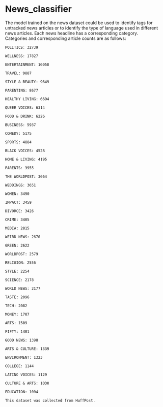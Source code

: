 # News_classifier
The model trained on the news dataset could be used to identify tags for untracked news articles or to identify the type of language used in different news articles.
Each news headline has a corresponding category. Categories and corresponding article counts are as follows:

    POLITICS: 32739

    WELLNESS: 17827

    ENTERTAINMENT: 16058

    TRAVEL: 9887

    STYLE & BEAUTY: 9649

    PARENTING: 8677

    HEALTHY LIVING: 6694

    QUEER VOICES: 6314

    FOOD & DRINK: 6226

    BUSINESS: 5937

    COMEDY: 5175

    SPORTS: 4884

    BLACK VOICES: 4528

    HOME & LIVING: 4195

    PARENTS: 3955

    THE WORLDPOST: 3664

    WEDDINGS: 3651

    WOMEN: 3490

    IMPACT: 3459

    DIVORCE: 3426

    CRIME: 3405

    MEDIA: 2815

    WEIRD NEWS: 2670

    GREEN: 2622

    WORLDPOST: 2579

    RELIGION: 2556

    STYLE: 2254

    SCIENCE: 2178

    WORLD NEWS: 2177

    TASTE: 2096

    TECH: 2082

    MONEY: 1707

    ARTS: 1509

    FIFTY: 1401

    GOOD NEWS: 1398

    ARTS & CULTURE: 1339

    ENVIRONMENT: 1323

    COLLEGE: 1144

    LATINO VOICES: 1129

    CULTURE & ARTS: 1030

    EDUCATION: 1004
    
    This dataset was collected from HuffPost.
